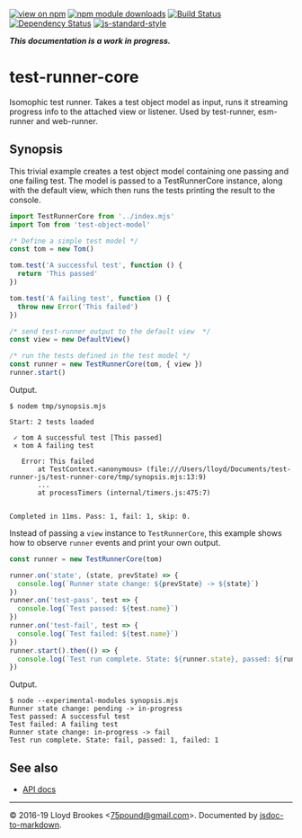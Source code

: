 [![view on npm](https://img.shields.io/npm/v/test-runner-core.svg)](https://www.npmjs.org/package/test-runner-core)
[![npm module downloads](https://img.shields.io/npm/dt/test-runner-core.svg)](https://www.npmjs.org/package/test-runner-core)
[![Build Status](https://travis-ci.org/test-runner-js/test-runner-core.svg?branch=master)](https://travis-ci.org/test-runner-js/test-runner-core)
[![Dependency Status](https://badgen.net/david/dep/test-runner-js/test-runner-core)](https://david-dm.org/test-runner-js/test-runner-core)
[![js-standard-style](https://img.shields.io/badge/code%20style-standard-brightgreen.svg)](https://github.com/feross/standard)

***This documentation is a work in progress.***

# test-runner-core

Isomophic test runner. Takes a test object model as input, runs it streaming progress info to the attached view or listener. Used by test-runner, esm-runner and web-runner.

## Synopsis

This trivial example creates a test object model containing one passing and one failing test. The model is passed to a TestRunnerCore instance, along with the default view, which then runs the tests printing the result to the console.

```js
import TestRunnerCore from '../index.mjs'
import Tom from 'test-object-model'

/* Define a simple test model */
const tom = new Tom()

tom.test('A successful test', function () {
  return 'This passed'
})

tom.test('A failing test', function () {
  throw new Error('This failed')
})

/* send test-runner output to the default view  */
const view = new DefaultView()

/* run the tests defined in the test model */
const runner = new TestRunnerCore(tom, { view })
runner.start()
```

Output.

```
$ nodem tmp/synopsis.mjs

Start: 2 tests loaded

 ✓ tom A successful test [This passed]
 ⨯ tom A failing test

   Error: This failed
       at TestContext.<anonymous> (file:///Users/lloyd/Documents/test-runner-js/test-runner-core/tmp/synopsis.mjs:13:9)
       ...
       at processTimers (internal/timers.js:475:7)


Completed in 11ms. Pass: 1, fail: 1, skip: 0.
```

Instead of passing a `view` instance to `TestRunnerCore`, this example shows how to observe `runner` events and print your own output.

```js
const runner = new TestRunnerCore(tom)

runner.on('state', (state, prevState) => {
  console.log(`Runner state change: ${prevState} -> ${state}`)
})
runner.on('test-pass', test => {
  console.log(`Test passed: ${test.name}`)
})
runner.on('test-fail', test => {
  console.log(`Test failed: ${test.name}`)
})
runner.start().then(() => {
  console.log(`Test run complete. State: ${runner.state}, passed: ${runner.stats.pass}, failed: ${runner.stats.fail}`)
})
```

Output.

```
$ node --experimental-modules synopsis.mjs
Runner state change: pending -> in-progress
Test passed: A successful test
Test failed: A failing test
Runner state change: in-progress -> fail
Test run complete. State: fail, passed: 1, failed: 1
```

## See also

* [API docs](https://github.com/test-runner-js/test-runner-core/blob/master/docs/API.md)

* * *

&copy; 2016-19 Lloyd Brookes \<75pound@gmail.com\>. Documented by [jsdoc-to-markdown](https://github.com/jsdoc2md/jsdoc-to-markdown).
